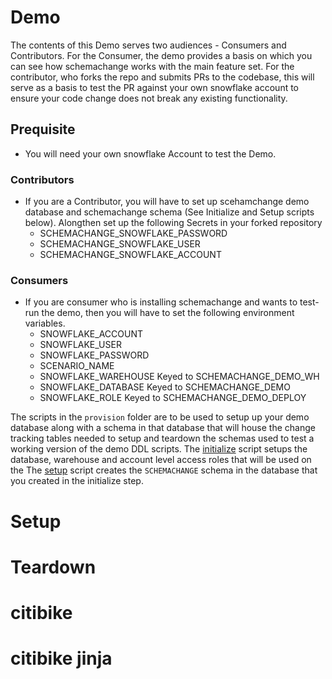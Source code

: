 # Demo

The contents of this Demo serves two audiences - Consumers and Contributors. For the Consumer, the demo provides a basis on which you can see how schemachange works with the main feature set. For the contributor, who forks the repo and submits PRs to the codebase, this will serve as a basis to test the PR against your own snowflake account to ensure your code change does not break any existing functionality.

## Prequisite

- You will need your own snowflake Account to test the Demo. 

### Contributors
- If you are a Contributor, you will have to set up scehamchange demo database and schemachange schema (See Initialize and Setup scripts below). Alongthen set up the following Secrets in your forked repository 
    - SCHEMACHANGE_SNOWFLAKE_PASSWORD
    - SCHEMACHANGE_SNOWFLAKE_USER
    - SCHEMACHANGE_SNOWFLAKE_ACCOUNT

### Consumers
- If you are consumer who is installing schemachange and wants to test-run the demo, then you will have to set the following environment variables.
    - SNOWFLAKE_ACCOUNT
    - SNOWFLAKE_USER
    - SNOWFLAKE_PASSWORD
    - SCENARIO_NAME
    - SNOWFLAKE_WAREHOUSE Keyed to SCHEMACHANGE_DEMO_WH
    - SNOWFLAKE_DATABASE Keyed to SCHEMACHANGE_DEMO
    - SNOWFLAKE_ROLE Keyed to SCHEMACHANGE_DEMO_DEPLOY
    
The scripts in the `provision` folder are to be used to setup up your demo database along with a schema in that database that will house the change tracking tables needed to setup and teardown the schemas used to test a working version of the demo DDL scripts.
The [initialize](provision/initialize.sql) script setups the database, warehouse and account level access roles that will be used on the 
The [setup](provision/setup_schemachange_schema.sql) script creates the `SCHEMACHANGE` schema in the database that you created in the initialize step.

# Setup


# Teardown

# 
# citibike

# citibike jinja